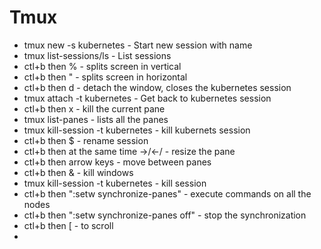 # Tmux
* tmux new -s kubernetes - Start new session with name
* tmux list-sessions/ls - List sessions
* ctl+b then % - splits screen in vertical
* ctl+b then " - splits screen in horizontal
* ctl+b then d - detach the window, closes the kubernetes session
* tmux attach -t kubernetes - Get back to kubernetes session
* ctl+b then x - kill the current pane
* tmux list-panes - lists all the panes
* tmux kill-session -t kubernetes - kill kubernets session
* ctl+b then $ - rename session
* ctl+b then at the same time ->/<-/ - resize the pane
* ctl+b then arrow keys - move between panes
* ctl+b then & - kill windows
* tmux kill-session -t kubernetes - kill session
* ctl+b then ":setw synchronize-panes" - execute commands on all the nodes
* ctl+b then ":setw synchronize-panes off" - stop the synchronization
* ctl+b then [ - to scroll 
* 


